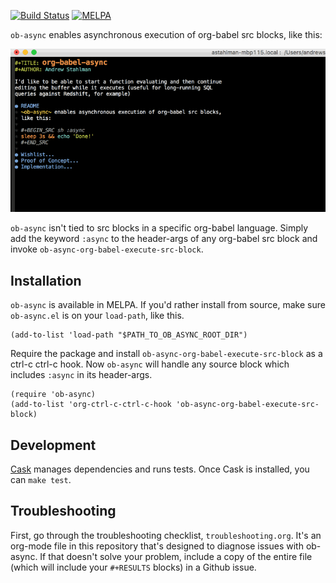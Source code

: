 [![Build Status](https://travis-ci.org/astahlman/ob-async.svg?branch=master)](https://travis-ci.org/astahlman/ob-async)
[![MELPA](https://melpa.org/packages/ob-async-badge.svg)](https://melpa.org/#/ob-async)

`ob-async` enables asynchronous execution of org-babel src blocks,
like this:

![Demo of async sh execution](readme-demo.gif)

`ob-async` isn't tied to src blocks in a specific org-babel
language. Simply add the keyword `:async` to the header-args of any
org-babel src block and invoke `ob-async-org-babel-execute-src-block`.

## Installation

`ob-async` is available in MELPA. If you'd rather install from source,
make sure `ob-async.el` is on your `load-path`, like this.

    (add-to-list 'load-path "$PATH_TO_OB_ASYNC_ROOT_DIR")

Require the package and install `ob-async-org-babel-execute-src-block`
as a ctrl-c ctrl-c hook. Now `ob-async` will handle any source block
which includes `:async` in its header-args.

    (require 'ob-async)
    (add-to-list 'org-ctrl-c-ctrl-c-hook 'ob-async-org-babel-execute-src-block)

## Development

[Cask](https://github.com/cask/cask) manages dependencies and runs tests. Once Cask is installed, you can `make test`.

## Troubleshooting

First, go through the troubleshooting checklist, `troubleshooting.org`. It's an org-mode file in this repository that's designed to diagnose issues with ob-async. If that doesn't solve your problem, include a copy of the entire file (which will include your `#+RESULTS` blocks) in a Github issue.
